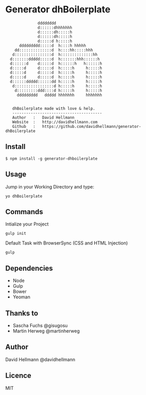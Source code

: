 # Generator dhBoilerplate

```
              dddddddd                                                           
              d::::::dhhhhhhh                                                    
              d::::::dh:::::h                                                    
              d::::::dh:::::h                                                    
              d:::::d h:::::h                                                    
      ddddddddd:::::d  h::::h hhhhh                                              
    dd::::::::::::::d  h::::hh:::::hhh                                           
   d::::::::::::::::d  h::::::::::::::hh                                         
  d:::::::ddddd:::::d  h:::::::hhh::::::h                                        
  d::::::d    d:::::d  h::::::h   h::::::h                                       
  d:::::d     d:::::d  h:::::h     h:::::h                                       
  d:::::d     d:::::d  h:::::h     h:::::h                                       
  d:::::d     d:::::d  h:::::h     h:::::h                                       
  d::::::ddddd::::::dd h:::::h     h:::::h                                       
   d:::::::::::::::::d h:::::h     h:::::h                                       
    d:::::::::ddd::::d h:::::h     h:::::h                                       
     ddddddddd   ddddd hhhhhhh     hhhhhhh                                       
                                                                                 
                                                                                 
   dhBoilerplate made with love & help.                                          
   ---------------------------------------                                       
   Author   :   David Hellmann                                                   
   Website  :   http://davidhellmann.com                                         
   Github   :   https://github.com/davidhellmann/generator-dhBoilerplate         
```


## Install
```
$ npm install -g generator-dhboilerplate
```


## Usage
Jump in your Working Directory and type: 

```
yo dhBoilerplate
```


## Commands
Intialize your Project

```
gulp init
```

Default Task with BrowserSync (CSS and HTML Injection)
```
gulp
```


## Dependencies
- Node
- Gulp
- Bower
- Yeoman


## Thanks to
- Sascha Fuchs @gisugosu
- Martin Herweg @martinherweg


## Author
David Hellmann @davidhellmann


## Licence
MIT